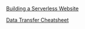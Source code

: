 [Building a Serverless Website](serverless-website.md)

[Data Transfer Cheatsheet](data-transfer-cheatsheet.md)
